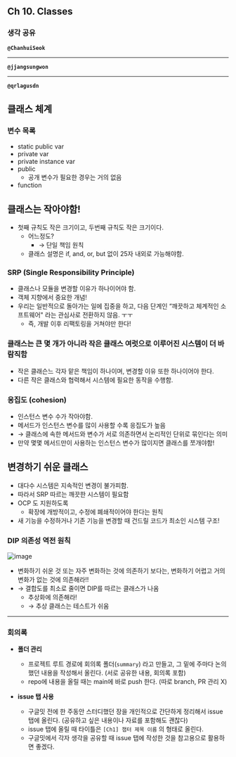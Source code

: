 ## **Ch 10. Classes**

### **생각 공유**

**`@ChanhuiSeok`**

---

**`@jjangsungwon`** 

---

**`@qrlagusdn`** 
## 클래스 체계

### 변수 목록

- static public var
- private var
- private instance var
- public
    - 공개 변수가 필요한 경우는 거의 없음
- function

## 클래스는 작아야함!

- 첫째 규칙도 작은 크기이고, 두번째 규칙도 작은 크기이다.
    - 어느정도?
        - → 단일 책임 원칙
    - 클래스 설명은 if, and, or, but 없이 25자 내외로 가능해야함.

### SRP (Single Responsibility Principle)

- 클래스나 모듈을 변경할 이유가 하나이어야 함.
- 객체 지향에서 중요한 개념!
- 우리는 일반적으로 돌아가는 일에 집중을 하고, 다음 단계인 “깨끗하고 체계적인 소프트웨어" 라는 관심사로 전환하지 않음. ㅜㅜ
    - 즉, 개발 이후 리팩토링을 거쳐야만 한다!

### 클래스는 큰 몇 개가 아니라 작은 클래스 여럿으로 이루어진 시스템이 더 바람직함

- 작은 클래슨느 각자 맡은 책임이 하나이며, 변경할 이유 또한 하나이어야 한다.
- 다른 작은 클래스와 협력해서 시스템에 필요한 동작을 수행함.

### 응집도 (cohesion)

- 인스턴스 변수 수가 작아야함.
- 메서드가 인스턴스 변수를 많이 사용할 수록 응집도가 높음
- → 클래스에 속한 메서드와 변수가 서로 의존하면서 논리적인 단위로 묶인다는 의미
- 만약 몇몇 메서드만이 사용하는 인스턴스 변수가 많이지면 클래스를 쪼개야함!

## 변경하기 쉬운 클래스

- 대다수 시스템은 지속적인 변경이 불가피함.
- 따라서 SRP 따르는 깨끗한 시스템이 필요함
- OCP 도 지원하도록
    - 확장에 개방적이고, 수정에 폐쇄적이어야 한다는 원칙
- 새 기능을 수정하거나 기존 기능을 변경할 때 건드릴 코드가 최소인 시스템 구조!

### DIP 의존성 역전 원칙

![image](https://user-images.githubusercontent.com/37402136/185644480-a93c10fb-f21b-4578-af54-b697638caba1.png)

- 변화하기 쉬운 것 또는 자주 변화하는 것에 의존하기 보다는, 변화하기 어렵고 거의 변화가 없는 것에 의존해라!!
- → 결합도를 최소로 줄이면 DIP를 따르는 클래스가 나옴
    - 추상화에 의존해라!
    - → 추상 클래스는 테스트가 쉬움
---

### **회의록**

- **폴더 관리**
  - 프로젝트 루트 경로에 회의록 폴더(`summary`) 라고 만들고, 그 밑에 주마다 논의했던 내용을 작성해서 올린다. (서로 공유한 내용, 회의록 포함)
  - repo에 내용을 올릴 때는 main에 바로 push 한다. (따로 branch, PR 관리 X)

- **issue 탭 사용**
  - 구글밋 전에 한 주동안 스터디했던 장을 개인적으로 간단하게 정리해서 issue 탭에 올린다. (공유하고 싶은 내용이나 자료를 포함해도 괜찮다)
  - issue 탭에 올릴 때 타이틀은 `[Ch1] 챕터 제목 이름` 의 형태로 올린다.
  - 구글밋에서 각자 생각을 공유할 때 issue 탭에 작성한 것을 참고용으로 활용하면 좋겠다.
